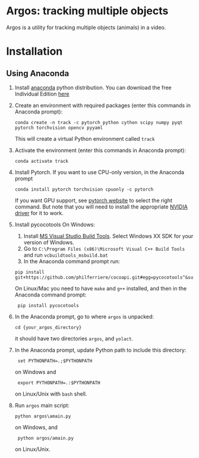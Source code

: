 # Argos: tracking multiple objects
Argos is a utility for tracking multiple objects (animals) in a video.

# Installation
## Using Anaconda
1. Install [anaconda](https://www.anaconda.com/) python distribution. You can download the free Individual Edition [here](https://www.anaconda.com/products/individual#Downloads)
2. Create an environment with required packages (enter this commands in Anaconda prompt):
    ```commandline
    conda create -n track -c pytorch python cython scipy numpy pyqt pytorch torchvision opencv pyyaml
    ```
    This will create a virtual Python environment called `track`
3. Activate the environment (enter this commands in Anaconda prompt):
    ```commandline
    conda activate track
    ```
4. Install Pytorch. If you want to use CPU-only version, in the Anaconda prompt
    ```commandline
    conda install pytorch torchvision cpuonly -c pytorch
    ```
   If you want GPU support, see [pytorch website](https://pytorch.org/get-started/locally/) to select the right command. But note that you will need to install the appropriate [NVIDIA driver](https://www.nvidia.com/Download/index.aspx) for it to work.  
4. Install pycocotools
    On Windows:
     1. Install [MS Visual Studio Build Tools](https://go.microsoft.com/fwlink/?LinkId=691126). Select Windows XX SDK for your version of Windows.
     2. Go to `C:\Program Files (x86)\Microsoft Visual C++ Build Tools` and run `vcbuildtools_msbuild.bat`
     3. In the Anaconda command prompt run:
    ```commandline
    pip install git+https://github.com/philferriere/cocoapi.git#egg=pycocotools^&subdirectory=PythonAPI
    ```
   On Linux/Mac you need to have `make` and `g++` installed, and then in the Anaconda command prompt:
   ```commandline
    pip install pycocotools
    ```    
   
5. In the Anaconda prompt, go to where `argos` is unpacked:
    ```commandline
    cd {your_argos_directory}
    ```
    it should have two directories `argos`, and `yolact`.
6. In the Anaconda prompt, update Python path to include this directory:
   ```commandline
    set PYTHONPATH=.;$PYTHONPATH
   ```
   on Windows and
   ```commandline
    export PYTHONPATH=.:$PYTHONPATH
   ```
   on Linux/Unix with `bash` shell.
7. Run `argos` main script:
    ```commandline
    python argos\amain.py
   ```
   on Windows, and
   ```commandline
    python argos/amain.py
   ```
   on Linux/Unix.